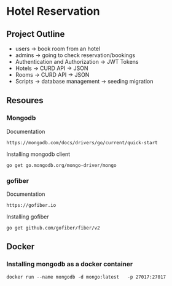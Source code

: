 # Hotel Reservation

## Project Outline
- users -> book room from an hotel
- admins -> going to check reservation/bookings
- Authentication and Authorization -> JWT Tokens
- Hotels -> CURD API -> JSON
- Rooms -> CURD API -> JSON
- Scripts -> database management -> seeding migration


## Resoures
### Mongodb
Documentation
```
https://mongodb.com/docs/drivers/go/current/quick-start

```
Installing mongodb client
```
go get go.mongodb.org/mongo-driver/mongo
```

### gofiber
Documentation
```
https://gofiber.io
```
Installing gofiber
```
go get github.com/gofiber/fiber/v2
```
## Docker
### Installing mongodb as a docker container
```
docker run --name mongodb -d mongo:latest   -p 27017:27017
```

